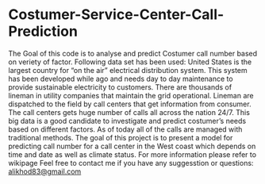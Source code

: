 # Costumer-Service-Center-Call-Prediction
The Goal of this code is to analyse and predict Costumer call number based on veriety of factor.
Following data set has been used:
United States is the largest country for “on the air” electrical distribution system.
This system has been developed while ago and needs day to day maintenance to provide sustainable electricity to customers. 
There are thousands of lineman in utility companies that maintain the grid operational.
Lineman are dispatched to the field by call centers that get information from consumer. 
The call centers gets huge number of calls all across the nation 24/7.
This big data is a good candidate to investigate and predict costumer’s needs based on different factors. 
As of today all of the calls are managed with traditional methods.
The goal of this project is to present a model for predicting call number for a call center in the
West coast which depends on time and date as well as climate status.
For more information please refer to wikipage
Feel free to contact me if you have any suggesstion or questions:
alikhod83@gmail.com
